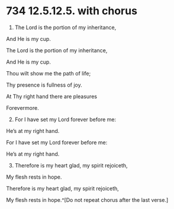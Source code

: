 # 734 12.5.12.5. with chorus

1.  The Lord is the portion of my inheritance,

And He is my cup.

The Lord is the portion of my inheritance,

And He is my cup.

Thou wilt show me the path of life;

Thy presence is fullness of joy.

At Thy right hand there are pleasures

Forevermore.

2.  For I have set my Lord forever before me:

He’s at my right hand.

For I have set my Lord forever before me:

He’s at my right hand.

3.  Therefore is my heart glad, my spirit rejoiceth,

My flesh rests in hope.

Therefore is my heart glad, my spirit rejoiceth,

My flesh rests in hope.^[Do not repeat chorus after the last verse.]

